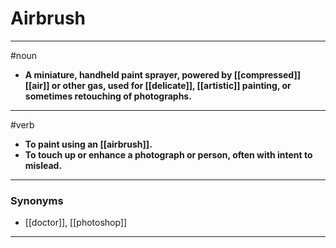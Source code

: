 # Airbrush
---
#noun
- **A miniature, handheld paint sprayer, powered by [[compressed]] [[air]] or other gas, used for [[delicate]], [[artistic]] painting, or sometimes retouching of photographs.**
---
#verb
- **To paint using an [[airbrush]].**
- **To touch up or enhance a photograph or person, often with intent to mislead.**
---
### Synonyms
- [[doctor]], [[photoshop]]
---
